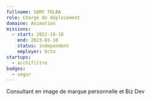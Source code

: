 ```yaml
---
fullname: SAMY TOLBA
role: Chargé de déploiement
domaine: Animation
missions:
  - start: 2022-10-10
    end: 2023-01-10
    status: independent
    employer: Octo
startups:
  - archifiltre
badges:
  - segur
---
```


Consultant en image de marque personnelle et Biz Dev

